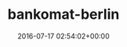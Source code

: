 ---
title:		"bankomat-berlin"
type:		"photos"
mediatype:		"upload"
description:		"TBC"
date:		"2016-07-17 02:54:02+00:00"
album:		"city"
filename:		"bankomat-berlin.md"
series:		""
cl_public_id:		"city/bankomat-berlin"
cl_version:		1497000177
format:		"tiff"
bytes:		4815356
width:		2560
height:		1440
colours:
- "#0A0300"
- "#000000"
- "#1D1200"
- "#774800"
- "#FFF600"
- "#000001"
- "#0E0C06"
- "#0E0806"
exposure_mode:		"Auto"
program:		"Aperture-priority AE"
aperture:		"2.8"
focal_length:		"24.0 mm"
iso:		"500"
shutter_speed:		"1/80"
metering:		"Center-weighted average"
flash:		"Off, Did not fire"
white_balance:		"Custom"
colour_temp:		"2950"
has_crop:		"true"
orientation:		"Horizontal (normal)"
camera_model:		"NIKON D800"
lens_info:		"24-70mm f/2.8"
artist:		"No artist info"
x_resolution:		"300"
y_resolution:		"300"
---